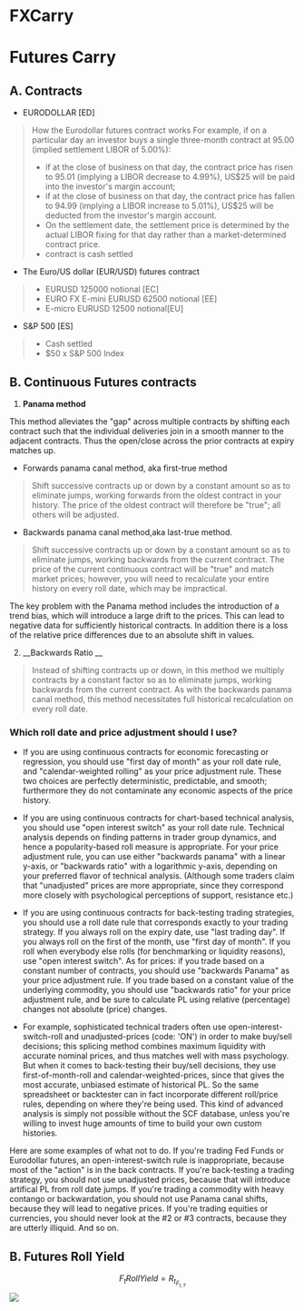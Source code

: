 # FXCarry

# Futures Carry

## A. Contracts 

- EURODOLLAR [ED]

>How the Eurodollar futures contract works
For example, if on a particular day an investor buys a single three-month contract at 95.00 (implied settlement LIBOR of 5.00%):
> - if at the close of business on that day, the contract price has risen to 95.01 (implying a LIBOR decrease to 4.99%), US\$25 will be paid into the investor's margin account;
> - if at the close of business on that day, the contract price has fallen to 94.99 (implying a LIBOR increase to 5.01\%), US$25 will be deducted from the investor's margin account.  
> - On the settlement date, the settlement price is determined by the actual LIBOR fixing for that day rather than a market-determined contract price.
> - contract is cash settled

- The Euro/US dollar (EUR/USD) futures contract
> - EURUSD 125000 notional [EC]
> - EURO FX E-mini EURUSD 62500 notional [EE]
> - E-micro EURUSD  12500 notional[EU]

- S&P 500 [ES]
> - Cash settled
> - $50 x S&P 500 Index



## B. Continuous Futures contracts

1.  __Panama method__

This method alleviates the "gap" across multiple contracts by shifting each contract such that the individual deliveries join in a smooth manner to the adjacent contracts. Thus the open/close across the prior contracts at expiry matches up.

- Forwards panama canal method, aka first-true method
>  Shift successive contracts up or down by a constant amount so as to eliminate jumps, working forwards from the oldest contract in your history. The price of the oldest contract will therefore be "true"; all others will be adjusted.

- Backwards panama canal method,aka last-true method.   
> Shift successive contracts up or down by a constant amount so as to eliminate jumps, working backwards from the current contract. The price of the current continuous contract will be "true" and match market prices; however, you will need to recalculate your entire history on every roll date, which may be impractical.

The key problem with the Panama method includes the introduction of a trend bias, which will introduce a large drift to the prices.
This can lead to negative data for sufficiently historical contracts. In addition there is a loss of the relative price differences due to an absolute shift in values.  

2. __Backwards Ratio __
> Instead of shifting contracts up or down, in this method we multiply contracts by a constant factor so as to eliminate jumps, working backwards from the current contract. As with the backwards panama canal method, this method necessitates full historical recalculation on every roll date.

### Which roll date and price adjustment should I use?


- If you are using continuous contracts for economic forecasting or regression, you should use "first day of month" as your roll date rule, and "calendar-weighted rolling" as your price adjustment rule. These two choices are perfectly deterministic, predictable, and smooth; furthermore they do not contaminate any economic aspects of the price history.

- If you are using continuous contracts for chart-based technical analysis, you should use "open interest switch" as your roll date rule. Technical analysis depends on finding patterns in trader group dynamics, and hence a popularity-based roll measure is appropriate. For your price adjustment rule, you can use either "backwards panama" with a linear y-axis, or "backwards ratio" with a logarithmic y-axis, depending on your preferred flavor of technical analysis. (Although some traders claim that "unadjusted" prices are more appropriate, since they correspond more closely with psychological perceptions of support, resistance etc.)

- If you are using continuous contracts for back-testing trading strategies, you should use a roll date rule that corresponds exactly to your trading strategy. If you always roll on the expiry date, use "last trading day". If you always roll on the first of the month, use "first day of month". If you roll when everybody else rolls (for benchmarking or liquidity reasons), use "open interest switch". As for prices: if you trade based on a constant number of contracts, you should use "backwards Panama" as your price adjustment rule. If you trade based on a constant value of the underlying commodity, you should use "backwards ratio" for your price adjustment rule, and be sure to calculate PL using relative (percentage) changes not absolute (price) changes.

- For example, sophisticated technical traders often use open-interest-switch-roll and unadjusted-prices (code: 'ON') in order to make buy/sell decisions; this splicing method combines maximum liquidity with accurate nominal prices, and thus matches well with mass psychology. But when it comes to back-testing their buy/sell decisions, they use first-of-month-roll and calendar-weighted-prices, since that gives the most accurate, unbiased estimate of historical PL. So the same spreadsheet or backtester can in fact incorporate different roll/price rules, depending on where they're being used. This kind of advanced analysis is simply not possible without the SCF database, unless you're willing to invest huge amounts of time to build your own custom histories.

Here are some examples of what not to do. If you're trading Fed Funds or Eurodollar futures, an open-interest-switch rule is inappropriate, because most of the "action" is in the back contracts. If you're back-testing a trading strategy, you should not use unadjusted prices, because that will introduce artifical PL from roll date jumps. If you're trading a commodity with heavy contango or backwardation, you should not use Panama canal shifts, because they will lead to negative prices. If you're trading equities or currencies, you should never look at the #2 or #3 contracts, because they are utterly illiquid. And so on.


## B. Futures Roll Yield 

$$F_t RollYield = R_t_{F_{t,T}}$$
 <img src="https://latex.codecogs.com/gif.latex?O_t=\text { Onset event at time bin } t " /> 
